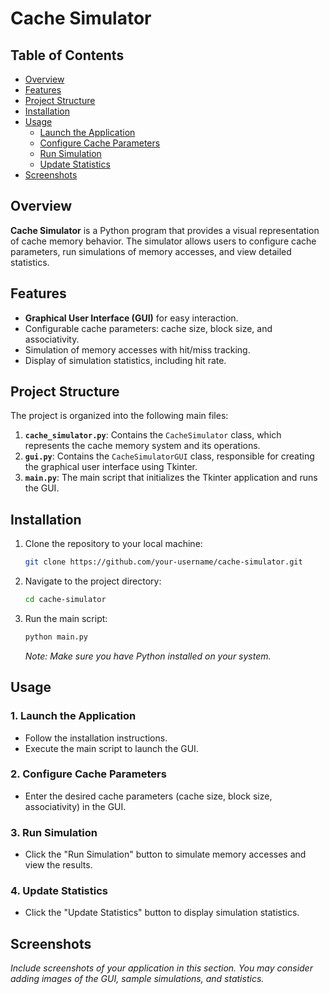 
# **Cache Simulator**

## **Table of Contents**

- [Overview](#overview)
- [Features](#features)
- [Project Structure](#project-structure)
- [Installation](#installation)
- [Usage](#usage)
  - [Launch the Application](#1-launch-the-application)
  - [Configure Cache Parameters](#2-configure-cache-parameters)
  - [Run Simulation](#3-run-simulation)
  - [Update Statistics](#4-update-statistics)
- [Screenshots](#screenshots)

## **Overview**

**Cache Simulator** is a Python program that provides a visual representation of cache memory behavior. The simulator allows users to configure cache parameters, run simulations of memory accesses, and view detailed statistics.

## **Features**

- **Graphical User Interface (GUI)** for easy interaction.
- Configurable cache parameters: cache size, block size, and associativity.
- Simulation of memory accesses with hit/miss tracking.
- Display of simulation statistics, including hit rate.

## **Project Structure**

The project is organized into the following main files:

1. **`cache_simulator.py`**: Contains the `CacheSimulator` class, which represents the cache memory system and its operations.
2. **`gui.py`**: Contains the `CacheSimulatorGUI` class, responsible for creating the graphical user interface using Tkinter.
3. **`main.py`**: The main script that initializes the Tkinter application and runs the GUI.

## **Installation**

1. Clone the repository to your local machine:

   ```bash
   git clone https://github.com/your-username/cache-simulator.git
   ```

2. Navigate to the project directory:

   ```bash
   cd cache-simulator
   ```

3. Run the main script:

   ```bash
   python main.py
   ```

   *Note: Make sure you have Python installed on your system.*

## **Usage**

### 1. Launch the Application

- Follow the installation instructions.
- Execute the main script to launch the GUI.

### 2. Configure Cache Parameters

- Enter the desired cache parameters (cache size, block size, associativity) in the GUI.

### 3. Run Simulation

- Click the "Run Simulation" button to simulate memory accesses and view the results.

### 4. Update Statistics

- Click the "Update Statistics" button to display simulation statistics.

## **Screenshots**

*Include screenshots of your application in this section. You may consider adding images of the GUI, sample simulations, and statistics.*
```

